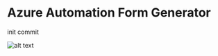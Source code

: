 # Azure Automation Form Generator
init commit

![alt text](https://raw.githubusercontent.com/username/projectname/branch/path/to/img.png)
